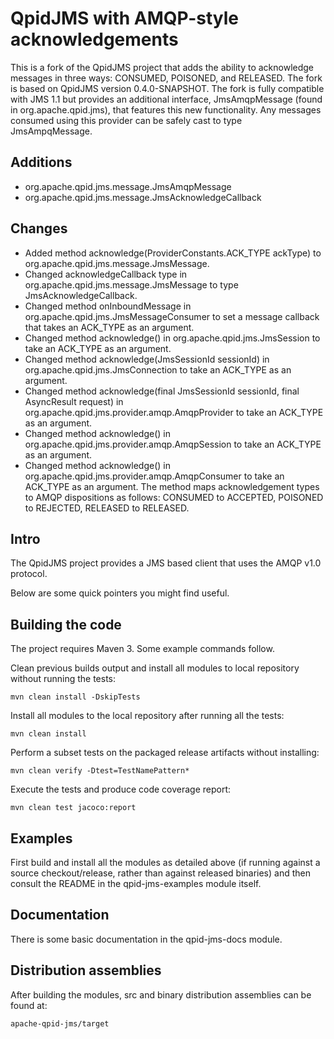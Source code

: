 # QpidJMS with AMQP-style acknowledgements

This is a fork of the QpidJMS project that adds the ability to acknowledge
messages in three ways: CONSUMED, POISONED, and RELEASED.
The fork is based on QpidJMS version 0.4.0-SNAPSHOT. The fork is
fully compatible with JMS 1.1 but provides an additional interface, JmsAmqpMessage
(found in org.apache.qpid.jms), that features this new functionality.
Any messages consumed using this provider can be safely cast to type JmsAmpqMessage.

## Additions
* org.apache.qpid.jms.message.JmsAmqpMessage
* org.apache.qpid.jms.message.JmsAcknowledgeCallback

## Changes
* Added method acknowledge(ProviderConstants.ACK_TYPE ackType) to org.apache.qpid.jms.message.JmsMessage.
* Changed acknowledgeCallback type in org.apache.qpid.jms.message.JmsMessage to type JmsAcknowledgeCallback.
* Changed method onInboundMessage in org.apache.qpid.jms.JmsMessageConsumer to set a message callback
that takes an ACK_TYPE as an argument.
* Changed method acknowledge() in org.apache.qpid.jms.JmsSession to take an ACK_TYPE as an argument.
* Changed method acknowledge(JmsSessionId sessionId) in org.apache.qpid.jms.JmsConnection to take an ACK_TYPE
as an argument.
* Changed method acknowledge(final JmsSessionId sessionId, final AsyncResult request) in
org.apache.qpid.jms.provider.amqp.AmqpProvider to take an ACK_TYPE as an argument.
* Changed method acknowledge() in org.apache.qpid.jms.provider.amqp.AmqpSession to take an ACK_TYPE
as an argument.
* Changed method acknowledge() in org.apache.qpid.jms.provider.amqp.AmqpConsumer to take an ACK_TYPE
as an argument. The method maps acknowledgement types to AMQP dispositions as follows:
CONSUMED to ACCEPTED, POISONED to REJECTED, RELEASED to RELEASED.

## Intro

The QpidJMS project provides a JMS based client that uses the AMQP v1.0 protocol.

Below are some quick pointers you might find useful.

## Building the code

The project requires Maven 3. Some example commands follow.

Clean previous builds output and install all modules to local repository without
running the tests:

    mvn clean install -DskipTests

Install all modules to the local repository after running all the tests:

    mvn clean install

Perform a subset tests on the packaged release artifacts without
installing:

    mvn clean verify -Dtest=TestNamePattern*

Execute the tests and produce code coverage report:

    mvn clean test jacoco:report

## Examples

First build and install all the modules as detailed above (if running against
a source checkout/release, rather than against released binaries) and then
consult the README in the qpid-jms-examples module itself.

## Documentation

There is some basic documentation in the qpid-jms-docs module.

## Distribution assemblies

After building the modules, src and binary distribution assemblies can be found at:

    apache-qpid-jms/target
